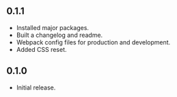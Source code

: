 ## 0.1.1

* Installed major packages.
* Built a changelog and readme.
* Webpack config files for production and development.
* Added CSS reset.

## 0.1.0

* Initial release.
